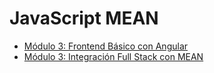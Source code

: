 # JavaScript MEAN

- [Módulo 3: Frontend Básico con Angular](module-3/README.md)
- [Módulo 3: Integración Full Stack con MEAN](module-3/2-fullstack/README.md)
